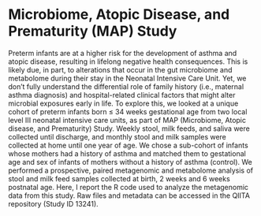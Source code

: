 # Microbiome, Atopic Disease, and Prematurity (MAP) Study
Preterm infants are at a higher risk for the development of asthma and atopic disease, resulting in lifelong negative health consequences. This is likely due, in part, to alterations that occur in the gut microbiome and metabolome during their stay in the Neonatal Intensive Care Unit. Yet, we don’t fully understand the differential role of family history (i.e., maternal asthma diagnosis) and hospital-related clinical factors that might alter microbial exposures early in life. To explore this, we looked at a unique cohort of preterm infants born ≤ 34 weeks gestational age from two local level III neonatal intensive care units, as part of MAP (Microbiome, Atopic disease, and Prematurity) Study.  Weekly stool, milk feeds, and saliva were collected until discharge, and monthly stool and milk samples were collected at home until one year of age. We chose a sub-cohort of infants whose mothers had a history of asthma and matched them to gestational age and sex of infants of mothers without a history of asthma (control). We performed a prospective, paired metagenomic and metabolome analysis of stool and milk feed samples collected at birth, 2 weeks and 6 weeks postnatal age. Here, I report the R code used to analyze the metagenomic data from this study. Raw files and metadata can be accessed in the QIITA repository (Study ID 13241).
